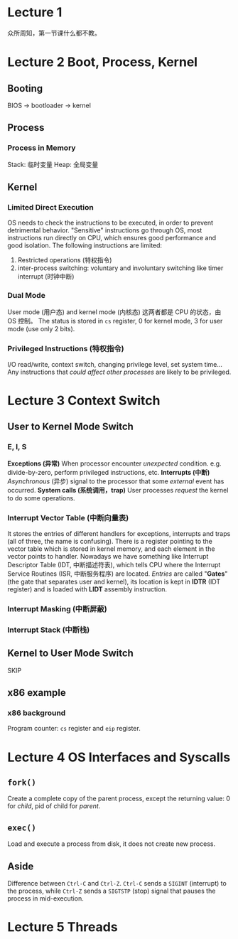 # Lecture 1
众所周知，第一节课什么都不教。
# Lecture 2 Boot, Process, Kernel
## Booting
BIOS -> bootloader -> kernel
## Process
### Process in Memory
Stack: 临时变量
Heap: 全局变量
## Kernel
### Limited Direct Execution
OS needs to check the instructions to be executed, in order to prevent detrimental behavior.
"Sensitive" instructions go through OS, most instructions run directly on CPU, which ensures good performance and good isolation.
The following instructions are limited:
1. Restricted operations (特权指令)
2. inter-process switching: voluntary and involuntary switching like timer interrupt (时钟中断)
### Dual Mode
User mode (用户态) and kernel mode (内核态) 这两者都是 CPU 的状态，由 OS 控制。
The status is stored in `cs` register, 0 for kernel mode, 3 for user mode (use only 2 bits).
### Privileged Instructions (特权指令)
I/O read/write, context switch, changing privilege level, set system time... Any instructions that *could affect other processes* are likely to be privileged.
# Lecture 3 Context Switch
## User to Kernel Mode Switch
### E, I, S
**Exceptions (异常)**
When processor encounter *unexpected* condition.
e.g. divide-by-zero, perform privileged instructions, etc.
**Interrupts (中断)**
*Asynchronous* (异步) signal to the processor that some *external* event has occurred.
**System calls (系统调用，trap)**
User processes *request* the kernel to do some operations.
### Interrupt Vector Table (中断向量表)
It stores the entries of different handlers for exceptions, interrupts and traps (all of three, the name is confusing). There is a register pointing to the vector table which is stored in kernel memory, and each element in the vector points to handler.
Nowadays we have something like Interrupt Descriptor Table (IDT, 中断描述符表), which tells CPU where the Interrupt Service Routines (ISR, 中断服务程序) are located.
*Entries* are called "**Gates**" (the gate that separates user and kernel), its location is kept in **IDTR** (IDT register) and is loaded with **LIDT** assembly instruction.
### Interrupt Masking (中断屏蔽)
### Interrupt Stack (中断栈)
## Kernel to User Mode Switch
SKIP
## x86 example
### x86 background
Program counter: `cs` register and `eip` register.
# Lecture 4 OS Interfaces and Syscalls
## `fork()`
Create a complete copy of the parent process, except the returning value: 0 for *child*, pid of child for *parent*.
## `exec()`
Load and execute a process from disk, it does not create new process.
## Aside
Difference between `Ctrl-C` and `Ctrl-Z`.
`Ctrl-C` sends a `SIGINT` (interrupt) to the process, while `Ctrl-Z` sends a `SIGTSTP` (stop) signal that pauses the process in mid-execution.
# Lecture 5 Threads
